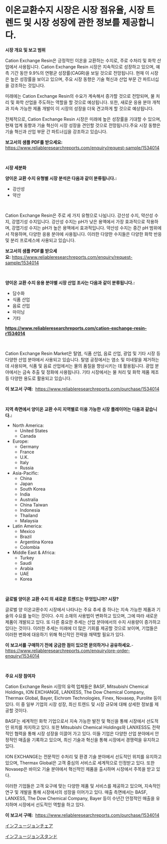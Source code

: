 <p><h1>이온교환수지 시장은 시장 점유율, 시장 트렌드 및 시장 성장에 관한 정보를 제공합니다.</h1></p><p><strong>시장 개요 및 보고 범위</strong></p>
<p><p>Cation Exchange Resin은 긍정적인 이온을 교환하는 수지로, 주로 수처리 및 화학 산업에서 사용됩니다. Cation Exchange Resin 시장은 지속적으로 성장하고 있으며, 예측 기간 동안 9.9%의 연평균 성장률(CAGR)을 보일 것으로 전망됩니다. 현재 이 시장은 높은 성장률을 보이고 있으며, 주요 시장 동향은 기술 혁신과 산업 부문 간 파트너십을 강조하는 것입니다.</p><p>미래에는 Cation Exchange Resin의 수요가 계속해서 증가할 것으로 전망되며, 물 처리 및 화학 산업을 주도하는 역할을 할 것으로 예상됩니다. 또한, 새로운 응용 분야 개척과 지속 가능한 제품 개발이 이 시장의 성장을 더욱 견고하게 할 것으로 예상됩니다.</p><p>전체적으로, Cation Exchange Resin 시장은 미래에 높은 성장률을 기대할 수 있으며, 현재 업계 동향과 기술 혁신이 시장 성장을 견인할 것으로 전망됩니다.주요 시장 동향은 기술 혁신과 산업 부문 간 파트너십을 강조하고 있습니다.</p></p>
<p><strong>보고서의 샘플 PDF를 받으세요:</strong> <a href="https://www.reliableresearchreports.com/enquiry/request-sample/1534014">https://www.reliableresearchreports.com/enquiry/request-sample/1534014</a></p>
<p>&nbsp;</p>
<p><strong>시장 세분화</strong></p>
<p><strong>양이온 교환 수지 유형별 시장 분석은 다음과 같이 분류됩니다.:</strong></p>
<p><ul><li>강산성</li><li>약산</li></ul></p>
<p>&nbsp;</p>
<p><p>Cation Exchange Resin은 주로 세 가지 유형으로 나뉩니다. 강산성 수지, 약산성 수지, 강엽기성 수지입니다. 강산성 수지는 pH가 낮은 용액에서 가장 효과적으로 작용하며, 강엽기성 수지는 pH가 높은 용액에서 효과적입니다. 약산성 수지는 중간 pH 범위에서 작용하며, 다양한 응용 분야에 사용됩니다. 이러한 다양한 수지들은 다양한 화학 반응 및 분리 프로세스에 사용되고 있습니다.</p></p>
<p><strong>보고서의 샘플 PDF를 받으세요:</strong>&nbsp;<a href="https://www.reliableresearchreports.com/enquiry/request-sample/1534014">https://www.reliableresearchreports.com/enquiry/request-sample/1534014</a></p>
<p>&nbsp;</p>
<p><strong> 양이온 교환 수지 응용 분야별 시장 산업 조사는 다음과 같이 분류됩니다.:</strong></p>
<p><ul><li>담수화</li><li>식품 산업</li><li>음료 산업</li><li>마이닝</li><li>기타</li></ul></p>
<p><strong><a href="https://www.reliableresearchreports.com/cation-exchange-resin-r1534014">https://www.reliableresearchreports.com/cation-exchange-resin-r1534014</a></strong></p>
<p>&nbsp;</p>
<p><p>Cation Exchange Resin Market은 탈염, 식품 산업, 음료 산업, 광업 및 기타 시장 등 다양한 산업 분야에서 사용되고 있습니다. 탈염 공정에서는 염소 및 미네랄을 제거하는 데 사용되며, 식품 및 음료 산업에서는 물의 품질을 향상시키는 데 활용됩니다. 광업 분야에서는 금속 추출 및 정화에 사용됩니다. 기타 시장에서는 물 처리 및 화학 제품 제조 등 다양한 용도로 활용되고 있습니다.</p></p>
<p><strong>이 보고서 구매:</strong>&nbsp; <a href="https://www.reliableresearchreports.com/purchase/1534014">https://www.reliableresearchreports.com/purchase/1534014</a></p>
<p>&nbsp;</p>
<p><strong>지역 측면에서 양이온 교환 수지 지역별로 이용 가능한 시장 플레이어는 다음과 같습니다.:</strong></p>
<p><ul>
    <li>
        North America:
        <ul>
            <li>United States</li>
            <li>Canada</li>
        </ul>
    </li>
    <li>
        Europe:
        <ul>
            <li>Germany</li>
            <li>France</li>
            <li>U.K.</li>
            <li>Italy</li>
            <li>Russia</li>
        </ul>
    </li>
    <li>
        Asia-Pacific:
        <ul>
            <li>China</li>
            <li>Japan</li>
            <li>South Korea</li>
            <li>India</li>
            <li>Australia</li>
            <li>China Taiwan</li>
            <li>Indonesia</li>
            <li>Thailand</li>
            <li>Malaysia</li>
        </ul>
    </li>
    <li>
        Latin America:
        <ul>
            <li>Mexico</li>
            <li>Brazil</li>
            <li>Argentina Korea</li>
            <li>Colombia</li>
        </ul>
    </li>
    <li>
        Middle East & Africa:
        <ul>
            <li>Turkey</li>
            <li>Saudi</li>
            <li>Arabia</li>
            <li>UAE</li>
            <li>Korea</li>
        </ul>
    </li>
    </ul></p>
<p>&nbsp;</p>
<p><strong>글로벌 양이온 교환 수지 의 새로운 트렌드는 무엇입니까? 시장?</strong></p>
<p><p>글로벌 양 이온교환수지 시장에서 나타나는 주요 추세 중 하나는 지속 가능한 제품과 기술의 수요를 높이는 것이다. 수지 소재의 사용법이 변화하고 있으며, 그에 따라 새로운 제품이 개발되고 있다. 또 다른 중요한 추세는 산업 분야에서의 수지 사용량이 증가하고 있다는 것이다. 이러한 추세는 미래에 더 많은 기회를 제공할 것으로 보이며, 기업들은 이러한 변화에 대응하기 위해 혁신적인 전략을 채택할 필요가 있다.</p></p>
<p><strong>이 보고서를 구매하기 전에 궁금한 점이 있으면 문의하거나 공유하세요.</strong>- <a href="https://www.reliableresearchreports.com/enquiry/pre-order-enquiry/1534014">https://www.reliableresearchreports.com/enquiry/pre-order-enquiry/1534014</a></p>
<p>&nbsp;</p>
<p><strong>주요 시장 참여자</strong></p>
<p><p>Cation Exchange Resin 시장의 유력 업체들은 BASF, Mitsubishi Chemical Holdings, ION EXCHANGE, LANXESS, The Dow Chemical Company, Thermax Global, Bayer, Eichrom Technologies, Finex, Novasep, Purolite 등이 있다. 이 중 일부 기업의 시장 성장, 최신 트렌드 및 시장 규모에 대해 상세한 정보를 제공할 것이다. </p><p>BASF는 세계적인 화학 기업으로서 지속 가능한 발전 및 혁신을 통해 시장에서 선도적인 위치를 차지하고 있다. 또한 Mitsubishi Chemical Holdings와 LANXESS도 전략적인 협력을 통해 시장 성장을 이끌어 가고 있다. 이들 기업은 다양한 산업 분야에서 안정적인 매출을 기록하고 있으며, 최신 기술과 혁신을 통해 시장에서 경쟁력을 유지하고 있다.</p><p>ION EXCHANGE는 전문적인 수처리 및 환경 기술 분야에서 선도적인 위치를 유지하고 있으며, Thermax Global은 고객 중심의 서비스로 세계적으로 인정받고 있다. 또한 Novasep은 바이오 기술 분야에서 혁신적인 제품을 출시하며 시장에서 주목을 받고 있다.</p><p>이러한 기업들은 고객 요구에 맞는 다양한 제품 및 서비스를 제공하고 있으며, 지속적인 연구 및 개발을 통해 시장에서의 성장을 이어가고 있다. 매출 측면에서는 BASF, LANXESS, The Dow Chemical Company, Bayer 등이 수년간 안정적인 매출을 유지하며 시장에서 선도적인 역할을 하고 있다.</p></p>
<p><strong>이 보고서 구매:</strong>&nbsp;&nbsp;<a href="https://www.reliableresearchreports.com/purchase/1534014">https://www.reliableresearchreports.com/purchase/1534014</a></p>
<p><p><a href="https://github.com/laurenreichert/Market-Research-Report-List-1/blob/main/694743119192.md">インフュージョンチェア</a></p><p><a href="https://github.com/RodHoppe07/Market-Research-Report-List-1/blob/main/564307719193.md">インフュージョンスタンド</a></p></p>